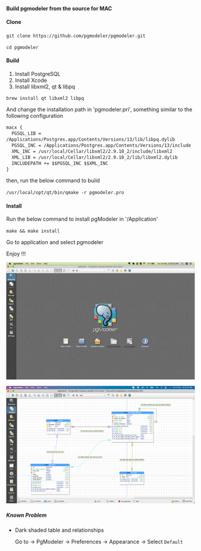 #### Build pgmodeler from the source for MAC

#### Clone

`git clone https://github.com/pgmodeler/pgmodeler.git`

`cd pgmodeler`

#### Build

1. Install PostgreSQL
2. Install Xcode
3. Install libxml2, qt & libpq

```
brew install qt libxml2 libpq
```

And change the installation path in 'pgmodeler.pri', something similar to the following configuration
```
macx {
  PGSQL_LIB = /Applications/Postgres.app/Contents/Versions/13/lib/libpq.dylib
  PGSQL_INC = /Applications/Postgres.app/Contents/Versions/13/include
  XML_INC = /usr/local/Cellar/libxml2/2.9.10_2/include/libxml2
  XML_LIB = /usr/local/Cellar/libxml2/2.9.10_2/lib/libxml2.dylib
  INCLUDEPATH += $$PGSQL_INC $$XML_INC
}
```
then, run the below command to build

`/usr/local/opt/qt/bin/qmake -r pgmodeler.pro`

#### Install

Run the below command to install pgModeler in '/Application'

`make && make install`

Go to application and select pgmodeler

Enjoy !!!

![output](mac-pgmodeler.png)

![output](Mac-PgModeler-1.png)

##### Known Problem

* Dark shaded table and relationships

   Go to -> PgModeler -> Preferences -> Appearance -> Select `Default`
